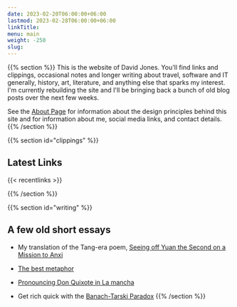 ```yaml
---
date: 2023-02-20T06:00:00+06:00
lastmod: 2023-02-28T06:00:00+06:00
linkTitle: 
menu: main
weight: -250
slug: 
---
```

{{% section %}}
This is the website of David Jones. You'll find links and clippings, occasional notes and longer writing about travel, software and IT generally, history, art, literature, and anything else that sparks my interest. I'm currently rebuilding the site and I'll be bringing back a bunch of old blog posts over the next few weeks.

See the [About Page](../about/) for information about the design principles behind this site and for information about me, social media links, and contact details.{{% /section %}}



{{% section id="clippings" %}}
## Latest Links

{{< recentlinks >}}


{{% /section %}}

{{% section id="writing" %}}
## A few old short essays
- My translation of the Tang-era poem, [Seeing off Yuan the Second on a Mission to Anxi](/poetry/seeingoffyuan/)

- [The best metaphor](/thebestmetaphor/)

- [Pronouncing Don Quixote in La mancha](/donquixote/)

- Get rich quick with the [Banach-Tarski Paradox](/stem/banachtarski/)
{{% /section %}}







